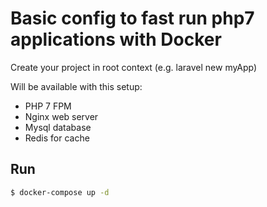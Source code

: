  # Basic config to fast run php7 applications with Docker

 Create your project in root context (e.g. laravel new myApp)

Will be available with this setup:

- PHP 7 FPM
- Nginx web server
- Mysql database
- Redis for cache

 ## Run
 ```sh
$ docker-compose up -d
```
